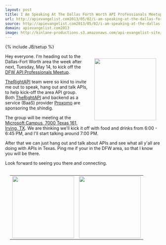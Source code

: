 ```yaml
---
layout: post
title: I Am Speaking At The Dallas Forth Worth API Professionals Meetup May 14th
url: http://apievangelist.com2013/05/02/i-am-speaking-at-the-dallas-forth-worth-api-professionals-meetup-may-14th/
source: http://apievangelist.com2013/05/02/i-am-speaking-at-the-dallas-forth-worth-api-professionals-meetup-may-14th/
domain: apievangelist.com2013
image: http://kinlane-productions.s3.amazonaws.com/api-evangelist-site/blog/dfw-api-meetup-group.jpeg
---
```

{% include JB/setup %}
<p><a title="DFW API Professional Meetup Group" href="http://www.meetup.com/DFW-API-Professionals/events/115600132/"><img style="padding: 15px;" src="https://s3.amazonaws.com/kinlane-productions/events/dfw-api-meetup-group/dfw-api-meetup-group.jpeg" alt="" width="200" align="right" /></a></p>
<p>Hey everyone.  I'm heading out to the Dallas-Fort Worth area the week after next, Tuesday, May 14, to kick off the <a title="DFW API Professional Meetup Group" href="http://www.meetup.com/DFW-API-Professionals/events/115600132/">DFW API Professionals Meetup</a>.</p>
<p><a title="TheRightAPI" href="http://therightapi.com">TheRightAPI</a>&nbsp;team were so kind to invite me out to speak, hang out and talk APIs, to help kick-off the area API group. Both&nbsp;<a title="TheRightAPI" href="http://therightapi.com">TheRightAPI</a>&nbsp;and backend as a service (BaaS) provider <a href="http://www.proxomo.com/">Proxomo</a> are sponsoring the shindig.</p>
<p>The group will be meeting at the <a href="http://maps.google.com/maps?q=7000+Texas+161%2C+Irving%2C+TX">Microsoft Campus, 7000 Texas 161, Irving, TX</a>.  We are thinking we'll kick it off with food and drinks from 6:00 - 6:45 PM, and I'll start talking around 7:00 PM.</p>
<p>After that we can just hang out and talk about APIs and see what all y'all are doing with APIs in Texas.  Ping me if your in the DFW area, so that I know you will be there.</p>
<p>Look forward to seeing you there and connecting.</p>
<table style="padding: 15px;" cellspacing="1" cellpadding="5" width="95%">
<tbody>
<tr>
<td align="center"><a title="TheRightAPI" href="http://www.therightapi.com/" target="_blank"><img src="http://kinlane-productions.s3.amazonaws.com/api-evangelist-site/company/therightapi-logo-2.png" alt="" width="200" /></a></td>
<td align="center"><a title="Proxomo" href="http://www.proxomo.com/" target="_blank"><img src="http://kinlane-productions.s3.amazonaws.com/api-evangelist-site/serviceproviders/Proxomo-Logo.png" alt="" width="200" /></a></td>
</tr>
</tbody>
</table>
